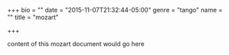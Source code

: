 +++
bio = ""
date = "2015-11-07T21:32:44-05:00"
genre = "tango"
name = ""
title = "mozart"

+++

content of this mozart document would go here
